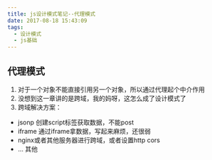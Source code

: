 ```yaml
---
title: js设计模式笔记--代理模式
date: 2017-08-18 15:43:09
tags:
  - 设计模式
  - js基础
---
```

## 代理模式
1. 对于一个对象不能直接引用另一个对象，所以通过代理起个中介作用
2. 没想到这一章讲的是跨域，我的妈呀，这怎么成了设计模式了
3. 跨域解决方案：
 * jsonp 创建script标签获取数据，不能post
 * iframe 通过iframe拿数据，写起来麻烦，还很弱
 * nginx或者其他服务器进行跨域，或者设置http cors
 * ... 其他